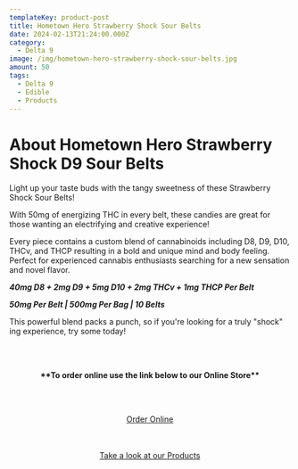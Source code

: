 ```yaml
---
templateKey: product-post
title: Hometown Hero Strawberry Shock Sour Belts
date: 2024-02-13T21:24:00.000Z
category:
  - Delta 9
image: /img/hometown-hero-strawberry-shock-sour-belts.jpg
amount: 50
tags:
  - Delta 9
  - Edible
  - Products
---
```

# **About Hometown Hero Strawberry Shock D9 Sour Belts**

Light up your taste buds with the tangy sweetness of these Strawberry Shock Sour Belts!

With 50mg of energizing THC in every belt, these candies are great for those wanting an electrifying and creative experience!

Every piece contains a custom blend of cannabinoids including D8, D9, D10, THCv, and THCP resulting in a bold and unique mind and body feeling. Perfect for experienced cannabis enthusiasts searching for a new sensation and novel flavor.

***40mg D8 + 2mg D9 + 5mg D10 + 2mg THCv + 1mg THCP Per Belt***

***50mg Per Belt | 500mg Per Bag | 10 Belts***

This powerful blend packs a punch, so if you're looking for a truly "shock" ing experience, try some today!

<br><br>

<Center>

**\*\*To order online use the link below to our Online Store\*\***

<br><br>

<Center><a class="link-view-more-products" target="_blank" href=" https://capitalcbd.shop/product/hometown-hero-strawberry-shock-sour-belts/">Order Online</a></

<br><br><br>

<Center><a class="link-view-more-products" target="_blank" href="https://capitalamericanshaman.com/products">Take a look at our Products</a></Center>

<br><br>
